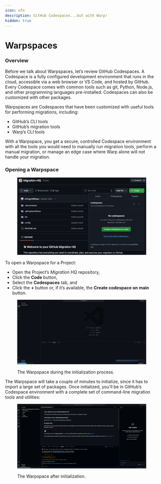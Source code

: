 ```yaml
---
icon: ufo
description: GitHub Codespaces...but with Warp!
hidden: true
---
```


# Warpspaces

### Overview

Before we talk about Warpspaces, let’s review GitHub Codespaces. A Codespace is a fully configured development environment that runs in the cloud, accessible via a web browser or VS Code, and hosted by GitHub. Every Codespace comes with common tools such as git, Python, Node.js, and other programming languages pre-installed. Codespaces can also be customized with other packages.

Warpspaces are Codespaces that have been customized with useful tools for performing migrations, including:

* GitHub’s CLI tools
* GitHub’s migration tools
* Warp’s CLI tools

With a Warpspace, you get a secure, controlled Codespace environment with all the tools you would need to manually run migration tools, perform a manual migration, or manage an edge case where Warp alone will not handle your migration.

### Opening a Warpspace

<figure><img src="../../.gitbook/assets/image.png" alt=""><figcaption></figcaption></figure>

To open a Warpspace for a Project:

* Open the Project’s _Migration HQ_ repository,
* Click the **Code** button,
* Select the **Codespaces** tab, and
* Click the **+** button or, if it’s available, the **Create codespace on main** button.

<figure><img src="../../.gitbook/assets/image (1).png" alt=""><figcaption><p>The Warpspace during the initialization process.</p></figcaption></figure>

The Warpspace will take a couple of minutes to initialize, since it has to import a large set of packages. Once initialized, you’ll be in GitHub’s Codespace environment with a complete set of command-line migration tools and utilities:

<figure><img src="../../.gitbook/assets/image (2).png" alt=""><figcaption><p>The Warpspace after initialization.</p></figcaption></figure>
